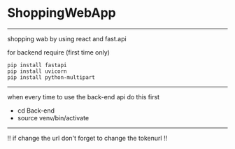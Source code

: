 # ShoppingWebApp
 
-----
shopping wab by using react and fast.api

for backend require (first time only) 
```
pip install fastapi
pip install uvicorn
pip install python-multipart
```
--------
when every time to use the back-end api do this first 
- cd Back-end
- source venv/bin/activate
--------
!! if change the url don't forget to change the tokenurl !!
